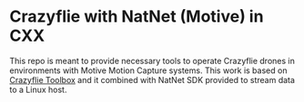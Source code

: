 # Crazyflie with NatNet (Motive) in CXX
This repo is meant to provide necessary tools to operate Crazyflie drones in environments with Motive Motion Capture systems.
This work is based on [Crazyflie Toolbox](https://github.com/whoenig/crazyflie_tools) and it combined with
NatNet SDK provided to stream data to a Linux host.   